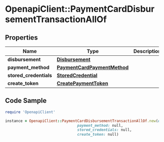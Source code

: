 # OpenapiClient::PaymentCardDisbursementTransactionAllOf

## Properties

Name | Type | Description | Notes
------------ | ------------- | ------------- | -------------
**disbursement** | [**Disbursement**](Disbursement.md) |  | 
**payment_method** | [**PaymentCardPaymentMethod**](PaymentCardPaymentMethod.md) |  | 
**stored_credentials** | [**StoredCredential**](StoredCredential.md) |  | [optional] 
**create_token** | [**CreatePaymentToken**](CreatePaymentToken.md) |  | [optional] 

## Code Sample

```ruby
require 'OpenapiClient'

instance = OpenapiClient::PaymentCardDisbursementTransactionAllOf.new(disbursement: null,
                                 payment_method: null,
                                 stored_credentials: null,
                                 create_token: null)
```



